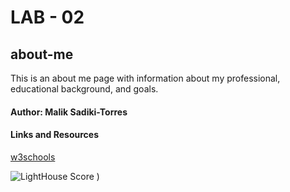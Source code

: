 # LAB - 02

## about-me

This is an about me page with information about my professional, educational background, and goals.

#### Author: Malik Sadiki-Torres

#### Links and Resources

[w3schools](https://www.w3schools.com/css/css_border.asp)

![LightHouse Score](/Lighthouse-score.png)
)
